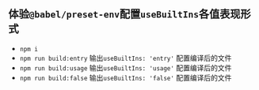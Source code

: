 ## 体验`@babel/preset-env`配置`useBuiltIns`各值表现形式
- `npm i`
- `npm run build:entry` 输出`useBuiltIns: 'entry'` 配置编译后的文件
- `npm run build:usage` 输出`useBuiltIns: 'usage'` 配置编译后的文件
- `npm run build:false` 输出`useBuiltIns: 'false'` 配置编译后的文件